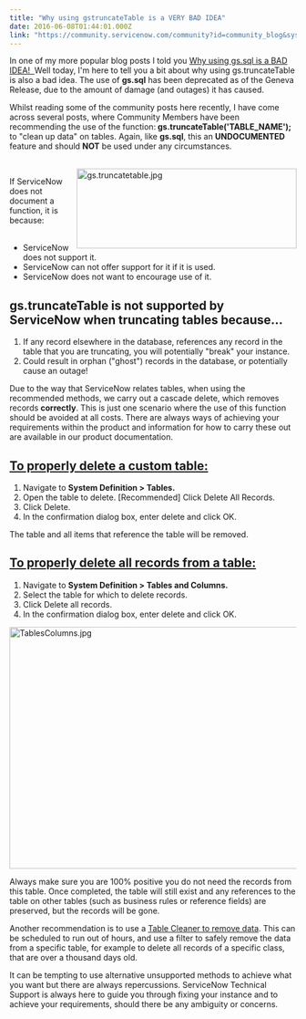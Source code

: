 ```yaml
---
title: "Why using gstruncateTable is a VERY BAD IDEA"
date: 2016-06-08T01:44:01.000Z
link: "https://community.servicenow.com/community?id=community_blog&sys_id=f35e2eaddbd0dbc01dcaf3231f96198e"
---
```

<p>In one of my more popular blog posts I told you <a __default_attr="4087" __jive_macro_name="blogpost" class="jive_macro jive_macro_blogpost" data-orig-content="Why using gs.sql is a BAD IDEA!&nbsp; " data-renderedposition="0_308.828125_230_16" href="/community?id=community_blog&sys_id=eddda6e9dbd0dbc01dcaf3231f961979" modifiedtitle="true" title="Why using gs.sql is a BAD IDEA!  ">Why using gs.sql is a BAD IDEA!&nbsp; </a> Well today, I'm here to tell you a bit about why using gs.truncateTable is also a bad idea. The use of <strong>gs.sql</strong> has been deprecated as of the Geneva Release, due to the amount of damage (and outages) it has caused.</p><p></p><p>Whilst reading some of the community posts here recently, I have come across several posts, where Community Members have been recommending the use of the function:<strong> gs.truncateTable('TABLE_NAME');</strong> to "clean up data" on tables. Again, like <strong>gs.sql</strong>, this an <strong>UNDOCUMENTED</strong> feature and should <strong>NOT</strong> be used under any circumstances.</p><p><br class="Apple-interchange-newline"/><img   alt="gs.truncatetable.jpg" class="image-2 jive-image" height="140" src="b527e7f5dbd41fc03eb27a9e0f961935.iix" style="line-height: 19.0909080505371px; float: right; height: 140px; width: 385.777777777778px;" width="385"/></p><p></p><p>If ServiceNow does not document a function, it is because:<br/><br/></p><ul><li>ServiceNow does not support it.</li><li>ServiceNow can not offer support for it if it is used.</li><li>ServiceNow does not want to encourage use of it.</li></ul><p></p><h2>gs.truncateTable is not supported by ServiceNow when truncating tables because...</h2><ol><li>If any record elsewhere in the database, references any record in the table that you are truncating, you will potentially "break" your instance.</li><li>Could result in orphan ("ghost") records in the database, or potentially cause an outage!</li></ol><p></p><p>Due to the way that ServiceNow relates tables, when using the recommended methods, we carry out a cascade delete, which removes records <strong>correctly</strong>. This is just one scenario where the use of this function should be avoided at all costs. There are always ways of achieving your requirements within the product and information for how to carry these out are available in our product documentation.</p><p></p><h2><span style="color: #3778c7; font-weight: inherit; font-family: inherit; font-style: inherit;"><a title="ocs.servicenow.com/bundle/geneva-servicenow-platform/page/administer/table_administration/concept/c_DeleteATable.html" href="https://docs.servicenow.com/bundle/geneva-servicenow-platform/page/administer/table_administration/concept/c_DeleteATable.html">To properly delete a custom table:</a></span></h2><ol><li>Navigate to <strong>System Definition &gt; Tables.</strong></li><li>Open the table to delete. [Recommended] Click Delete All Records.</li><li>Click Delete.</li><li>In the confirmation dialog box, enter delete and click OK.</li></ol><p>The table and all items that reference the table will be removed.</p><p></p><h2><span style="color: #3778c7; font-weight: inherit; font-family: inherit; font-style: inherit;"><a title="ocs.servicenow.com/bundle/geneva-servicenow-platform/page/administer/table_administration/task/t_DeleteAllRecordsFromATable.html#t_DeleteAllRecordsFromATable" href="https://docs.servicenow.com/bundle/geneva-servicenow-platform/page/administer/table_administration/task/t_DeleteAllRecordsFromATable.html#t_DeleteAllRecordsFromATable">To properly delete all records from a table:</a></span></h2><ol><li>Navigate to <strong>System Definition &gt; Tables and Columns.</strong></li><li>Select the table for which to delete records.</li><li>Click Delete all records.</li><li>In the confirmation dialog box, enter delete and click OK.</li></ol><p></p><p><img   alt="TablesColumns.jpg" class="image-1 jive-image" src="357540cedb1c5fc068c1fb651f96198d.iix" style="width: 620px; height: 424px; display: block; margin-left: auto; margin-right: auto;"/></p><p></p><p>Always make sure you are 100% positive you do not need the records from this table. Once completed, the table will still exist and any references to the table on other tables (such as business rules or reference fields) are preserved, but the records will be gone.</p><p></p><p>Another recommendation is to use a <a title="ocs.servicenow.com/bundle/helsinki-servicenow-platform/page/administer/managing-data/reference/r_DataManagementTools.html" href="https://docs.servicenow.com/bundle/helsinki-servicenow-platform/page/administer/managing-data/reference/r_DataManagementTools.html">Table Cleaner to remove data</a>. This can be scheduled to run out of hours, and use a filter to safely remove the data from a specific table, for example to delete all records of a specific class, that are over a thousand days old.</p><p></p><p>It can be tempting to use alternative unsupported methods to achieve what you want but there are always repercussions. ServiceNow Technical Support is always here to guide you through fixing your instance and to achieve your requirements, should there be any ambiguity or concerns.</p>